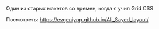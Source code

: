 Один из старых макетов со времен, когда я учил Grid CSS

Посмотреть: https://evgeniypp.github.io/Ali_Sayed_layout/
